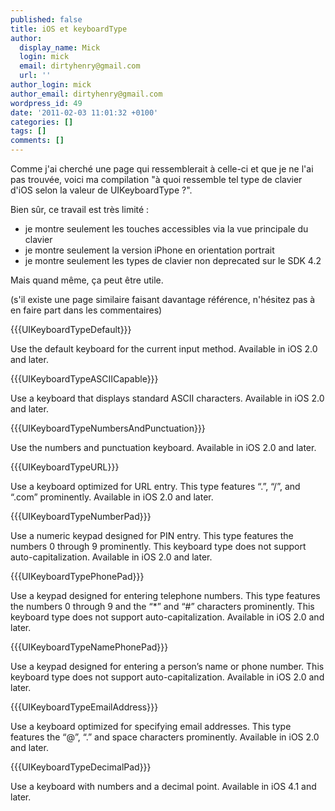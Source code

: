 ```yaml
---
published: false
title: iOS et keyboardType
author:
  display_name: Mick
  login: mick
  email: dirtyhenry@gmail.com
  url: ''
author_login: mick
author_email: dirtyhenry@gmail.com
wordpress_id: 49
date: '2011-02-03 11:01:32 +0100'
categories: []
tags: []
comments: []
---
```

Comme j'ai cherché une page qui ressemblerait à celle-ci et que je ne l'ai pas trouvée, voici ma compilation "à quoi ressemble tel type de clavier d'iOS selon la valeur de UIKeyboardType ?".

Bien sûr, ce travail est très limité :
- je montre seulement les touches accessibles via la vue principale du clavier
- je montre seulement la version iPhone en orientation portrait
- je montre seulement les types de clavier non deprecated sur le SDK 4.2

Mais quand même, ça peut être utile.

(s'il existe une page similaire faisant davantage référence, n'hésitez pas à en faire part dans les commentaires)


{{{UIKeyboardTypeDefault}}}

<quote>Use the default keyboard for the current input method. Available in iOS 2.0 and later.</quote>

<img25>


{{{UIKeyboardTypeASCIICapable}}}


<quote>Use a keyboard that displays standard ASCII characters.
Available in iOS 2.0 and later.</quote>

<img26>


{{{UIKeyboardTypeNumbersAndPunctuation}}}


<quote>Use the numbers and punctuation keyboard.
Available in iOS 2.0 and later.</quote>

<img27>


{{{UIKeyboardTypeURL}}}


<quote>Use a keyboard optimized for URL entry. This type features “.”, “/”, and “.com” prominently.
Available in iOS 2.0 and later.</quote>

<img28>


{{{UIKeyboardTypeNumberPad}}}


<quote>Use a numeric keypad designed for PIN entry. This type features the numbers 0 through 9 prominently. This keyboard type does not support auto-capitalization.
Available in iOS 2.0 and later.</quote>

<img29>


{{{UIKeyboardTypePhonePad}}}


<quote>Use a keypad designed for entering telephone numbers. This type features the numbers 0 through 9 and the “*” and “#” characters prominently. This keyboard type does not support auto-capitalization.
Available in iOS 2.0 and later.</quote>

<img30>


{{{UIKeyboardTypeNamePhonePad}}}


<quote>Use a keypad designed for entering a person’s name or phone number. This keyboard type does not support auto-capitalization.
Available in iOS 2.0 and later.</quote>

<img31>


{{{UIKeyboardTypeEmailAddress}}}


<quote>Use a keyboard optimized for specifying email addresses. This type features the “@”, “.” and space characters prominently.
Available in iOS 2.0 and later.</quote>

<img32>


{{{UIKeyboardTypeDecimalPad}}}


<quote>Use a keyboard with numbers and a decimal point.
Available in iOS 4.1 and later.</quote>

<img33>
